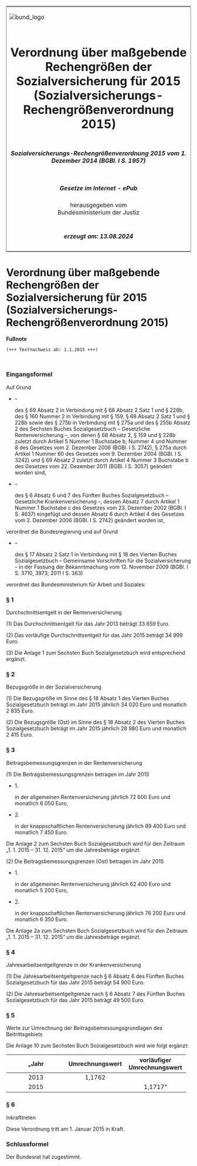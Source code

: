<span id="DECKBLATT.html"></span>

<table border="0" frame="border" width="100%">

<tr valign="top">

<td align="left">

![bund\_logo](BfJ_2021_Web_de_de.gif)

</td>

<td align="right">

 

</td>

</tr>

<tr align="center" valign="middle">

<td colspan="2">

# Verordnung über maßgebende Rechengrößen der Sozialversicherung für 2015 (Sozialversicherungs-Rechengrößenverordnung 2015)

</td>

</tr>

<tr align="center" valign="middle">

<td colspan="2">

##### Sozialversicherungs-Rechengrößenverordnung 2015 vom 1. Dezember 2014 (BGBl. I S. 1957)

</td>

</tr>

<tr align="center" valign="middle">

<td colspan="2">

  
  

##### Gesetze im Internet - ePub  
  
herausgegeben vom  
Bundesministerium der Justiz

</td>

</tr>

<tr align="center" valign="bottom">

<td colspan="2">

  
  

##### erzeugt am: 13.08.2024

</td>

</tr>

</table>

<span id="BJNR195700014.html"></span>

# Verordnung über maßgebende Rechengrößen der Sozialversicherung für 2015 (Sozialversicherungs-Rechengrößenverordnung 2015)

<div>

  
**Fußnote**

<div class="jnhtml">

<div>

<div class="jurAbsatz">

  

``` 
(+++ Textnachweis ab: 1.1.2015 +++)

 
```

</div>

</div>

</div>

</div>

<span id="BJNR195700014BJNE000100000.html"></span>

### Eingangsformel  

<div>

<div class="jnhtml">

<div>

<div class="jurAbsatz">

Auf Grund

  - –
    
    <div>
    
    des § 69 Absatz 2 in Verbindung mit § 68 Absatz 2 Satz 1 und § 228b,
    des § 160 Nummer 2 in Verbindung mit § 159, § 68 Absatz 2 Satz 1 und
    § 228b sowie des § 275b in Verbindung mit § 275a und des § 255b
    Absatz 2 des Sechsten Buches Sozialgesetzbuch – Gesetzliche
    Rentenversicherung –, von denen § 68 Absatz 2, § 159 und § 228b
    zuletzt durch Artikel 5 Nummer 1 Buchstabe b, Nummer 4 und Nummer 8
    des Gesetzes vom 2. Dezember 2006 (BGBl. I S. 2742), § 275a durch
    Artikel 1 Nummer 60 des Gesetzes vom 9. Dezember 2004 (BGBl. I S.
    3242) und § 69 Absatz 2 zuletzt durch Artikel 4 Nummer 3 Buchstabe b
    des Gesetzes vom 22. Dezember 2011 (BGBl. I S. 3057) geändert worden
    sind,
    
    </div>

  - –
    
    <div>
    
    des § 6 Absatz 6 und 7 des Fünften Buches Sozialgesetzbuch –
    Gesetzliche Krankenversicherung –, dessen Absatz 7 durch Artikel 1
    Nummer 1 Buchstabe c des Gesetzes vom 23. Dezember 2002 (BGBl. I S.
    4637) eingefügt und dessen Absatz 6 durch Artikel 4 des Gesetzes vom
    2. Dezember 2006 (BGBl. I S. 2742) geändert worden ist,
    
    </div>

verordnet die Bundesregierung und auf Grund

  - –
    
    <div>
    
    des § 17 Absatz 2 Satz 1 in Verbindung mit § 18 des Vierten Buches
    Sozialgesetzbuch – Gemeinsame Vorschriften für die
    Sozialversicherung – in der Fassung der Bekanntmachung vom 12.
    November 2009 (BGBl. I S. 3710, 3973; 2011 I S. 363)
    
    </div>

verordnet das Bundesministerium für Arbeit und Soziales:

</div>

</div>

</div>

</div>

<span id="BJNR195700014BJNE000200000.html"></span>

### § 1  
Durchschnittsentgelt in der Rentenversicherung

<div>

<div class="jnhtml">

<div>

<div class="jurAbsatz">

(1) Das Durchschnittsentgelt für das Jahr 2013 beträgt 33 659 Euro.

</div>

<div class="jurAbsatz">

(2) Das vorläufige Durchschnittsentgelt für das Jahr 2015 beträgt 34 999
Euro.

</div>

<div class="jurAbsatz">

(3) Die Anlage 1 zum Sechsten Buch Sozialgesetzbuch wird entsprechend
ergänzt.

</div>

</div>

</div>

</div>

<span id="BJNR195700014BJNE000300000.html"></span>

### § 2  
Bezugsgröße in der Sozialversicherung

<div>

<div class="jnhtml">

<div>

<div class="jurAbsatz">

(1) Die Bezugsgröße im Sinne des § 18 Absatz 1 des Vierten Buches
Sozialgesetzbuch beträgt im Jahr 2015 jährlich 34 020 Euro und monatlich
2 835 Euro.

</div>

<div class="jurAbsatz">

(2) Die Bezugsgröße (Ost) im Sinne des § 18 Absatz 2 des Vierten Buches
Sozialgesetzbuch beträgt im Jahr 2015 jährlich 28 980 Euro und monatlich
2 415 Euro.

</div>

</div>

</div>

</div>

<span id="BJNR195700014BJNE000400000.html"></span>

### § 3  
Beitragsbemessungsgrenzen in der Rentenversicherung

<div>

<div class="jnhtml">

<div>

<div class="jurAbsatz">

(1) Die Beitragsbemessungsgrenzen betragen im Jahr 2015

  - 1\.
    
    <div>
    
    in der allgemeinen Rentenversicherung jährlich 72 600 Euro und
    monatlich 6 050 Euro,
    
    </div>

  - 2\.
    
    <div>
    
    in der knappschaftlichen Rentenversicherung jährlich 89 400 Euro und
    monatlich 7 450 Euro.
    
    </div>

Die Anlage 2 zum Sechsten Buch Sozialgesetzbuch wird für den Zeitraum
„1. 1. 2015 – 31. 12. 2015“ um die Jahresbeträge ergänzt.

</div>

<div class="jurAbsatz">

(2) Die Beitragsbemessungsgrenzen (Ost) betragen im Jahr 2015

  - 1\.
    
    <div>
    
    in der allgemeinen Rentenversicherung jährlich 62 400 Euro und
    monatlich 5 200 Euro,
    
    </div>

  - 2\.
    
    <div>
    
    in der knappschaftlichen Rentenversicherung jährlich 76 200 Euro und
    monatlich 6 350 Euro.
    
    </div>

Die Anlage 2a zum Sechsten Buch Sozialgesetzbuch wird für den Zeitraum
„1. 1. 2015 – 31. 12. 2015“ um die Jahresbeträge ergänzt.

</div>

</div>

</div>

</div>

<span id="BJNR195700014BJNE000500000.html"></span>

### § 4  
Jahresarbeitsentgeltgrenze in der Krankenversicherung

<div>

<div class="jnhtml">

<div>

<div class="jurAbsatz">

(1) Die Jahresarbeitsentgeltgrenze nach § 6 Absatz 6 des Fünften Buches
Sozialgesetzbuch für das Jahr 2015 beträgt 54 900 Euro.

</div>

<div class="jurAbsatz">

(2) Die Jahresarbeitsentgeltgrenze nach § 6 Absatz 7 des Fünften Buches
Sozialgesetzbuch für das Jahr 2015 beträgt 49 500 Euro.

</div>

</div>

</div>

</div>

<span id="BJNR195700014BJNE000600000.html"></span>

### § 5  
Werte zur Umrechnung der Beitragsbemessungsgrundlagen des Beitrittsgebiets

<div>

<div class="jnhtml">

<div>

<div class="jurAbsatz">

Die Anlage 10 zum Sechsten Buch Sozialgesetzbuch wird wie folgt
ergänzt:  

<table>
<colgroup>
<col style="width: 33%" />
<col style="width: 33%" />
<col style="width: 34%" />
</colgroup>
<thead>
<tr class="header">
<th style="text-align: center;">„Jahr</th>
<th style="text-align: center;">Umrechnungswert</th>
<th style="text-align: center;">vorläufiger<br />
Umrechnungswert</th>
</tr>
</thead>
<tbody>
<tr class="odd">
<td style="text-align: center;">2013</td>
<td style="text-align: center;">1,1762</td>
<td style="text-align: center;"> </td>
</tr>
<tr class="even">
<td style="text-align: center;">2015</td>
<td style="text-align: center;"> </td>
<td style="text-align: center;">1,1717“</td>
</tr>
</tbody>
</table>

</div>

</div>

</div>

</div>

<span id="BJNR195700014BJNE000700000.html"></span>

### § 6  
Inkrafttreten

<div>

<div class="jnhtml">

<div>

<div class="jurAbsatz">

Diese Verordnung tritt am 1. Januar 2015 in Kraft.

</div>

</div>

</div>

</div>

<span id="BJNR195700014BJNE000800000.html"></span>

### Schlussformel  

<div>

<div class="jnhtml">

<div>

<div class="jurAbsatz">

Der Bundesrat hat zugestimmt.

</div>

</div>

</div>

</div>
